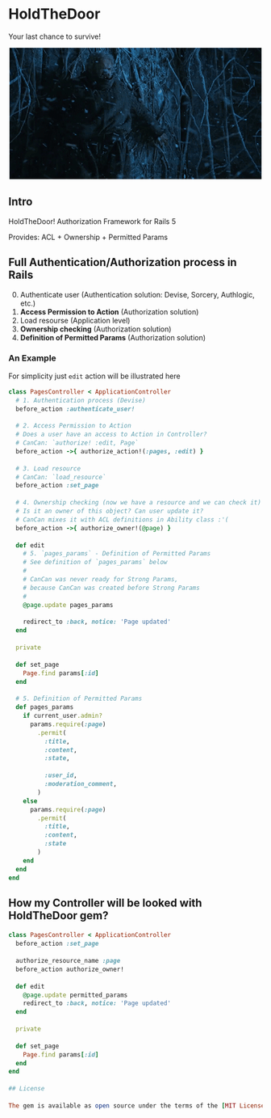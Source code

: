 # HoldTheDoor

Your last chance to survive!

<center>
  <img src='./docs/hold_the_door2.gif'>
</center>

## Intro

HoldTheDoor! Authorization Framework for Rails 5

Provides: ACL + Ownership + Permitted Params

## Full Authentication/Authorization process in Rails

0. Authenticate user (Authentication solution: Devise, Sorcery, Authlogic, etc.)
0. **Access Permission to Action** (Authorization solution)
0. Load resourse (Application level)
0. **Ownership checking** (Authorization solution)
0. **Definition of Permitted Params** (Authorization solution)

### An Example

For simplicity just `edit` action will be illustrated here

```ruby
class PagesController < ApplicationController
  # 1. Authentication process (Devise)
  before_action :authenticate_user!

  # 2. Access Permission to Action
  # Does a user have an access to Action in Controller?
  # CanCan: `authorize! :edit, Page`
  before_action ->{ authorize_action!(:pages, :edit) }

  # 3. Load resource
  # CanCan: `load_resource`
  before_action :set_page

  # 4. Ownership checking (now we have a resource and we can check it)
  # Is it an owner of this object? Can user update it?
  # CanCan mixes it with ACL definitions in Ability class :'(
  before_action ->{ authorize_owner!(@page) }

  def edit
    # 5. `pages_params` - Definition of Permitted Params
    # See definition of `pages_params` below
    #
    # CanCan was never ready for Strong Params,
    # because CanCan was created before Strong Params
    #
    @page.update pages_params

    redirect_to :back, notice: 'Page updated'
  end

  private

  def set_page
    Page.find params[:id]
  end

  # 5. Definition of Permitted Params
  def pages_params
    if current_user.admin?
      params.require(:page)
        .permit(
          :title,
          :content,
          :state,

          :user_id,
          :moderation_comment,
        )
    else
      params.require(:page)
        .permit(
          :title,
          :content,
          :state
        )
    end
  end
end
```

## How my Controller will be looked with HoldTheDoor gem?


```ruby
class PagesController < ApplicationController
  before_action :set_page

  authorize_resource_name :page
  before_action authorize_owner!

  def edit
    @page.update permitted_params
    redirect_to :back, notice: 'Page updated'
  end

  private

  def set_page
    Page.find params[:id]
  end
end

## License

The gem is available as open source under the terms of the [MIT License](http://opensource.org/licenses/MIT).

